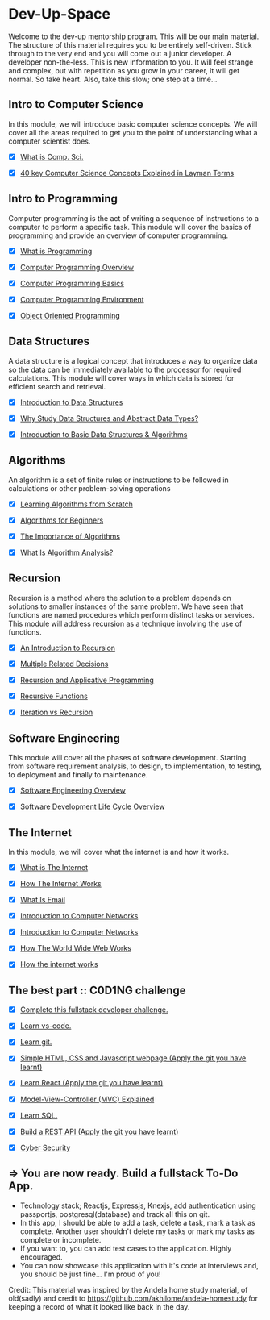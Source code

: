 # Dev-Up-Space
Welcome to the dev-up mentorship program. This will be our main material.
The structure of this material requires you to be entirely self-driven.
Stick through to the very end and you will come out a junior developer. A developer non-the-less.
This is new information to you. It will feel strange and complex, but with repetition as you grow in your career, it will get normal. So take heart. Also, take this slow; one step at a time...

## Intro to Computer Science

In this module, we will introduce basic computer science concepts. We will cover all the areas required to get you to the point of understanding what a computer scientist does.

- [x] [What is Comp. Sci.](https://www.spiceworks.com/tech/tech-general/articles/computer-science/)
- [x] [40 key Computer Science Concepts Explained in Layman Terms](http://carlcheo.com/compsci)


## Intro to Programming

Computer programming is the act of writing a sequence of instructions to a computer to perform a specific task. This module will cover the basics of programming and provide an overview of computer programming.

- [x] [What is Programming](https://www.javatpoint.com/what-is-computer-programming)

- [x] [Computer Programming Overview](http://www.tutorialspoint.com/computer_programming/computer_programming_overview.htm)

- [x] [Computer Programming Basics](http://www.tutorialspoint.com/computer_programming/computer_programming_basics.htm)

- [x] [Computer Programming Environment](http://www.tutorialspoint.com/computer_programming/computer_programming_environment.htm)

- [x] [Object Oriented Programming](https://www.techtarget.com/searchapparchitecture/definition/object-oriented-programming-OOP#:~:text=Object%2Doriented%20programming%20(OOP)%20is%20a%20computer%20programming%20model,rather%20than%20functions%20and%20logic.)


## Data Structures

A data structure is a logical concept that introduces a way to organize data so the data can be immediately available to the processor for required calculations. This module will cover ways in which data is stored for efficient search and retrieval.

- [x] [Introduction to Data Structures](http://www.studytonight.com/data-structures/introduction-to-data-structures)

- [x] [Why Study Data Structures and Abstract Data Types?](https://www.geeksforgeeks.org/why-data-structures-and-algorithms-are-important-to-learn/)

- [x] [Introduction to Basic Data Structures & Algorithms](http://cs-fundamentals.com/data-structures/introduction-to-data-structures.php)



## Algorithms

An algorithm is a set of finite rules or instructions to be followed in calculations or other problem-solving operations

- [x] [Learning Algorithms from Scratch](http://adrianmejia.com/blog/2011/12/22/learning-algorithms-from-scratch-algorithms-for-dummies/)

- [x] [Algorithms for Beginners](https://medium.com/yay-its-erica/algorithms-for-beginners-bubble-sort-insertion-sort-merge-sort-29bd5506cc48)

- [x] [The Importance of Algorithms](https://www.topcoder.com/community/data-science/data-science-tutorials/the-importance-of-algorithms/)

- [x] [What Is Algorithm Analysis?](https://runestone.academy/ns/books/published/pythonds/AlgorithmAnalysis/WhatIsAlgorithmAnalysis.html)



## Recursion

Recursion is a method where the solution to a problem depends on solutions to smaller instances of the same problem. We have seen that functions are named procedures which perform distinct tasks or services. This module will address recursion as a technique involving the use of functions.

- [x] [An Introduction to Recursion](https://www.topcoder.com/community/data-science/data-science-tutorials/an-introduction-to-recursion-part-1/)

- [x] [Multiple Related Decisions](https://www.topcoder.com/community/data-science/data-science-tutorials/an-introduction-to-recursion-part-2/)

- [x] [Recursion and Applicative Programming](http://courses.cs.washington.edu/courses/cse341/03wi/scheme/recursion.html)

- [x] [Recursive Functions](http://pages.cs.wisc.edu/~calvin/cs110/RECURSION.html)

- [x] [Iteration vs Recursion](http://www2.hawaii.edu/~tp_200/lectureNotes/recursion.htm)



## Software Engineering

This module will cover all the phases of software development. Starting from software requirement analysis, to design, to implementation, to testing, to deployment and finally to maintenance.

- [x] [Software Engineering Overview](http://www.tutorialspoint.com/software_engineering/software_engineering_overview.htm)

- [x] [Software Development Life Cycle Overview](http://www.tutorialspoint.com/sdlc/sdlc_quick_guide.htm)



## The Internet

In this module, we will cover what the internet is and how it works.

- [x] [What is The Internet](https://www.computerhope.com/jargon/i/internet.htm)

- [x] [How The Internet Works](https://blog.hubspot.com/marketing/how-the-internet-works#sm.0000i8dcdo167uepfr7g8tvppgibd)

- [x] [What Is Email](http://searchexchange.techtarget.com/definition/e-mail-electronic-mail-or-email)

- [x] [Introduction to Computer Networks](https://www.ibm.com/think/topics/networking)

- [x] [Introduction to Computer Networks](https://www.geeksforgeeks.org/what-is-computer-networking/)

- [x] [How The World Wide Web Works](http://www.explainthatstuff.com/howthewebworks.html)

- [x] [How the internet works](https://youtu.be/zN8YNNHcaZc?si=dA8bMQKNohwZ71y5)


## The best part :: C0D1NG challenge

- [X] [Complete this fullstack developer challenge.](https://www.freecodecamp.org/learn/full-stack-developer/)

- [X] [Learn vs-code.](https://youtu.be/WPqXP_kLzpo?si=ap8Ht5JgahxomRY2)

- [X] [Learn git.](https://youtu.be/RGOj5yH7evk?si=uoxwpVdBHVbp0sZw)

- [X] [Simple HTML, CSS and Javascript webpage (Apply the git you have learnt)](https://youtu.be/krfUjg0S2uI?si=pAfK129uImp9HDhj)

- [X] [Learn React (Apply the git you have learnt)](https://youtu.be/2-crBg6wpp0?si=iQYWj7rF8kaWDDqk)

- [X] [Model-View-Controller (MVC) Explained](https://realpython.com/blog/python/the-model-view-controller-mvc-paradigm-summarized-with-legos/)

- [X] [Learn SQL.](https://youtu.be/-fW2X7fh7Yg?si=YAv51WMm15BffuJS)

- [X] [Build a REST API (Apply the git you have learnt)](https://youtu.be/OTz2mlLYeWU?si=xYRIZ18n_-78yTRM)

- [X] [Cyber Security](https://youtu.be/YYe0FdfdgDU?si=MFO_rBEDn2GbwoP2)

## => You are now ready. Build a fullstack To-Do App.
- Technology stack; Reactjs, Expressjs, Knexjs, add authentication using passportjs, postgresql(database) and track all this on git.
- In this app, I should be able to add a task, delete a task, mark a task as complete. Another user shouldn't delete my tasks or mark my tasks as complete or incomplete.
- If you want to, you can add test cases to the application. Highly encouraged.
- You can now showcase this application with it's code at interviews and, you should be just fine... I'm proud of you!

Credit: This material was inspired by the Andela home study material, of old(sadly) and credit to https://github.com/akhilome/andela-homestudy for keeping a record of what it looked like back in the day.